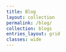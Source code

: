 ```yaml
---
title: Blog
layout: collection
permalink: /blog/
collection: blogs
entries_layout: grid
classes: wide
---
```

